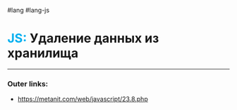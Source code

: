 #lang #lang-js
# <font color="#00b0f0">JS:</font> Удаление данных из хранилища
---
### Outer links:
- https://metanit.com/web/javascript/23.8.php